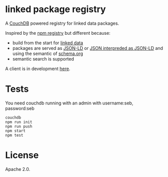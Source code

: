 linked package registry
=======================

A [CouchDB](http://couchdb.apache.org/) powered registry for linked data packages.

Inspired by the [npm registry](https://github.com/isaacs/npmjs.org)
but different because:

- build from the start for [linked data](http://en.wikipedia.org/wiki/Linked_data)
- packages are served as [JSON-LD](http://json-ld.org) or [JSON interpreded as JSON-LD](http://json-ld.org/spec/latest/json-ld/#interpreting-json-as-json-ld) and using the semantic of [schema.org](http://schema.org)
- semantic search is supported

A client is in development [here](https://github.com/standard-analytics/ldpm).

Tests
=====

You need couchdb running with an admin with username:seb, password:seb

    couchdb
    npm run init
    npm run push
    npm start
    npm test

License
=======

Apache 2.0.
